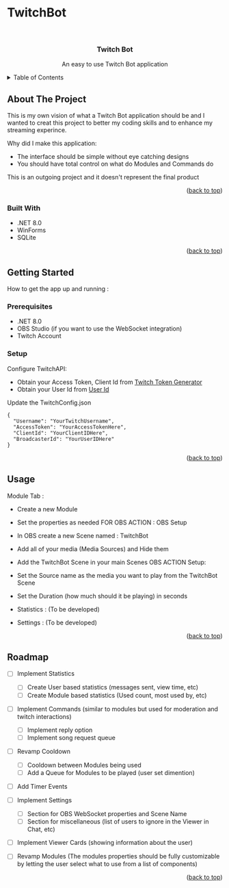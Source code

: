# TwitchBot
<a id="readme-top"></a>


<!-- PROJECT LOGO -->
<br />
<div align="center">

  <h3 align="center">Twitch Bot</h3>

  <p align="center">
    An easy to use Twitch Bot application
  </p>
</div>



<!-- TABLE OF CONTENTS -->
<details>
  <summary>Table of Contents</summary>
  <ol>
    <li>
      <a href="#about-the-project">About The Project</a>
      <ul>
        <li><a href="#built-with">Built With</a></li>
      </ul>
    </li>
    <li>
      <a href="#getting-started">Getting Started</a>
      <ul>
        <li><a href="#prerequisites">Prerequisites</a></li>
      </ul>
    </li>
    <li><a href="#usage">Usage</a></li>
    <li><a href="#roadmap">Roadmap</a></li>
  </ol>
</details>



<!-- ABOUT THE PROJECT -->
## About The Project

This is my own vision of what a Twitch Bot application should be and I wanted to creat this project to better my coding skills and to enhance my streaming experince.

Why did I make this application:
* The interface should be simple without eye catching designs
* You should have total control on what do Modules and Commands do


This is an outgoing project and it doesn't represent the final product

<p align="right">(<a href="#readme-top">back to top</a>)</p>



### Built With


* .NET 8.0
* WinForms
* SQLite

<p align="right">(<a href="#readme-top">back to top</a>)</p>



<!-- GETTING STARTED -->
## Getting Started

How to get the app up and running :

### Prerequisites

* .NET 8.0
* OBS Studio (if you want to use the WebSocket integration)
* Twitch Account

### Setup

Configure TwitchAPI:
* Obtain your Access Token, Client Id from [Twitch Token Generator](https://twitchtokengenerator.com/)
* Obtain your User Id from [User Id](https://www.streamweasels.com/tools/convert-twitch-username-%20to-user-id/)

Update the TwitchConfig.json
```
{
  "Username": "YourTwitchUsername",
  "AccessToken": "YourAccessTokenHere",
  "ClientId": "YourClientIDHere",
  "BroadcasterId": "YourUserIDHere"
}
```

<p align="right">(<a href="#readme-top">back to top</a>)</p>



<!-- USAGE EXAMPLES -->
## Usage

Module Tab : 
* Create a new Module
* Set the properties as needed
FOR OBS ACTION :
OBS Setup
* In OBS create a new Scene named : TwitchBot
* Add all of your media (Media Sources) and Hide them
* Add the TwitchBot Scene in your main Scenes
OBS ACTION Setup:
* Set the Source name as the media you want to play from the TwitchBot Scene
* Set the Duration (how much should it be playing) in seconds

* Statistics : (To be developed)
* Settings : (To be developed)

<p align="right">(<a href="#readme-top">back to top</a>)</p>



<!-- ROADMAP -->
## Roadmap
- [ ] Implement Statistics
  - [ ] Create User based statistics (messages sent, view time, etc)
  - [ ] Create Module based statistics (Used count, most used by, etc)
- [ ] Implement Commands (similar to modules but used for moderation and twitch interactions)
  - [ ] Implement reply option
  - [ ] Implement song request queue
- [ ] Revamp Cooldown
  - [ ] Cooldown between Modules being used
  - [ ] Add a Queue for Modules to be played (user set dimention)
- [ ] Add Timer Events
- [ ] Implement Settings
    - [ ] Section for OBS WebSocket properties and Scene Name
    - [ ] Section for miscellaneous (list of users to ignore in the Viewer in Chat, etc)
- [ ] Implement Viewer Cards (showing information about the user)
- [ ] Revamp Modules (The modules properties should be fully customizable by letting the user select what to use from a list of components)


<p align="right">(<a href="#readme-top">back to top</a>)</p>

